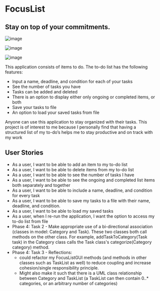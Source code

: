 # FocusList

## Stay on top of your commitments.

![image](https://user-images.githubusercontent.com/109058047/178197250-6cf56872-4dec-4a25-9535-0558fd1057d1.png)

![image](https://user-images.githubusercontent.com/109058047/178197504-15030ea4-280d-483c-be73-e9ccb72777b5.png)

![image](https://user-images.githubusercontent.com/109058047/178197594-16116390-247c-4483-a4f3-b7837e52f521.png)

This application consists of items to do. The to-do list has the following features:
- Input a name, deadline, and condition for each of your tasks
- See the number of tasks you have
- Tasks can be added and deleted
- There is an option to display either only ongoing or completed items, or both
- Save your tasks to file
- An option to load your saved tasks from file

Anyone can use this application to stay organized with their tasks. This project is of interest to me because I personally find that having a structured list of my to-do’s helps me to stay productive and on track with my work

## User Stories

- As a user, I want to be able to add an item to my to-do list
- As a user, I want to be able to delete items from my to-do list
- As a user, I want to be able to see the number of tasks I have
- As a user, I want to be able to see the ongoing and completed list items both separately and together
- As a user, I want to be able to include a name, deadline, and condition for every task
- As a user, I want to be able to save my tasks to a file with their name, deadline, and condition.
- As a user, I want to be able to load my saved tasks
- As a user, when I re-run the application, I want the option to access my to-do list from file
- Phase 4: Task 2 - Make appropriate use of a bi-directional association (classes in model: Category and Task).  These two classes both call methods on the other class. For example, addTaskToCategory(Task task) in the Category class calls the Task class's categorize(Category category) method.
- Phase 4: Task 3 - Reflections: 
    - could refactor my FocusListGUI methods (and methods in other classes such as TaskList as well) to reduce coupling and increase cohesion/single responsibility principle. 
    - Might also make it such that there is a UML class relationship between Category and TaskList (a TaskList can then contain 0..* categories, or an arbitrary number of categories)
